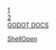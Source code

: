 [1](https://www.bilibili.com/video/BV1i94y1w7bB/?spm_id_from=333.337.search-card.all.click&vd_source=0311b6597067ce953b2353f1e28e77c5)  
[2](https://www.ptt.cc/bbs/GameDesign/M.1674396710.A.2F0.html)  
[GODOT DOCS](https://docs.godotengine.org/zh-tw/4.x/tutorials/i18n/locales.html)

[ShellOpen](https://www.bilibili.com/video/BV1eC4y1q78x/?spm_id_from=333.788&vd_source=0311b6597067ce953b2353f1e28e77c5)
